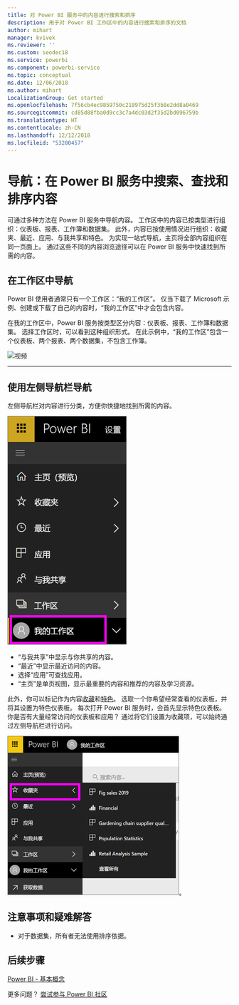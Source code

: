 ```yaml
---
title: 对 Power BI 服务中的内容进行搜索和排序
description: 用于对 Power BI 工作区中的内容进行搜索和排序的文档
author: mihart
manager: kvivek
ms.reviewer: ''
ms.custom: seodec18
ms.service: powerbi
ms.component: powerbi-service
ms.topic: conceptual
ms.date: 12/06/2018
ms.author: mihart
LocalizationGroup: Get started
ms.openlocfilehash: 7f56cb4ec9859750c218975d25f3b8e2dd8a0469
ms.sourcegitcommit: cd85d88fba0d9cc3c7a4dc03d2f35d2bd096759b
ms.translationtype: HT
ms.contentlocale: zh-CN
ms.lasthandoff: 12/12/2018
ms.locfileid: "53280457"
---
```

# <a name="navigation-searching-finding-and-sorting-content-in-power-bi-service"></a>导航：在 Power BI 服务中搜索、查找和排序内容
可通过多种方法在 Power BI 服务中导航内容。 工作区中的内容已按类型进行组织：仪表板、报表、工作簿和数据集。  此外，内容已按使用情况进行组织：收藏夹、最近、应用、与我共享和特色。 为实现一站式导航，主页将全部内容组织在同一页面上。 通过这些不同的内容浏览途径可以在 Power BI 服务中快速找到所需的内容。  

## <a name="navigation-within-workspaces"></a>在工作区中导航

Power BI 使用者通常只有一个工作区：“我的工作区”。 仅当下载了 Microsoft 示例、创建或下载了自己的内容时，“我的工作区”中才会包含内容。  

在我的工作区中，Power BI 服务按类型区分内容：仪表板、报表、工作簿和数据集。 选择工作区时，可以看到这种组织形式。 在此示例中，“我的工作区”包含一个仪表板、两个报表、两个数据集，不包含工作簿。

![视频](./media/end-user-search-sort/nav.gif)

________________________________________

## <a name="navigation-using-the-left-navbar"></a>使用左侧导航栏导航
左侧导航栏对内容进行分类，方便你快捷地找到所需的内容。  

![左侧导航栏](./media/end-user-search-sort/power-bi-newnav2.png)


- “与我共享”中显示与你共享的内容。
- “最近”中显示最近访问的内容。 
- 选择“应用”可查找应用。
- “主页”是单页视图，显示最重要的内容和推荐的内容及学习资源。

此外，你可以标记作为内容[收藏](end-user-favorite.md)和[特色](end-user-featured.md)。 选取一个你希望经常查看的仪表板，并将其设置为特色仪表板。 每次打开 Power BI 服务时，会首先显示特色仪表板。 你是否有大量经常访问的仪表板和应用？ 通过将它们设置为收藏项，可以始终通过左侧导航栏进行访问。

![收藏夹浮出控件](./media/end-user-search-sort/power-bi-favorite-flyout.png)。


## <a name="considerations-and-troubleshooting"></a>注意事项和疑难解答
* 对于数据集，所有者无法使用排序依据。

## <a name="next-steps"></a>后续步骤
[Power BI - 基本概念](end-user-basic-concepts.md)

更多问题？ [尝试参与 Power BI 社区](http://community.powerbi.com/)